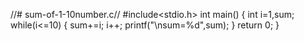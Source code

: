 //# sum-of-1-10number.c//
#include<stdio.h>
int main()
{
    int i=1,sum;
    while(i<=10)
    {
        sum+=i;
        i++;
        printf("\nsum=%d",sum);
    }
    return 0;
}
